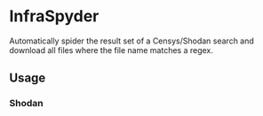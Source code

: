 # InfraSpyder

Automatically spider the result set of a Censys/Shodan search and download all files where the file name matches a regex.

## Usage

### Shodan
